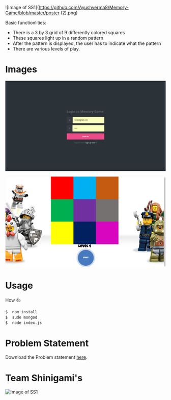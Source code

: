 
![Image of SS1](https://github.com/Ayushverma8/Memory-Game/blob/master/poster (2).png)

Basic functionlities:

 * There is a 3 by 3 grid of 9 differently colored squares
 * These squares light up in a random pattern
 * After the pattern is displayed, the user has to indicate what the pattern
 * There are various levels of play.
 

# Images
![Image of SS1](https://github.com/Ayushverma8/Memory-Game/blob/master/MG1.png)

![Image of SS1](https://github.com/Ayushverma8/Memory-Game/blob/master/MG2.png)





# Usage


 How :+1:

```BASH
$  npm install
$  sudo mongod
$  node index.js

```
# Problem Statement

Download the Problem statement [here](https://github.com/Ayushverma8/Memory-Game/blob/master/Venturesity%20_%20Up%20for%20a%20Challenge_.pdf).

# Team Shinigami's
![Image of SS1](https://66.media.tumblr.com/avatar_174af6707f98_128.png)
 

